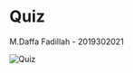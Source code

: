 # Quiz

M.Daffa Fadillah - 2019302021

![Quiz](https://user-images.githubusercontent.com/67999188/109407977-f0271000-79b7-11eb-97fe-93b7e96e5580.PNG)
